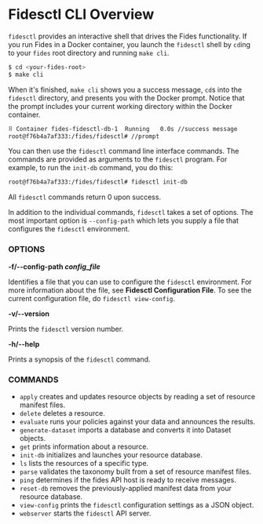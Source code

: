 # Fidesctl CLI Overview


`fidesctl` provides an interactive shell that drives the Fides functionality. If you run Fides in a  Docker container, you launch the `fidesctl` shell by `cd`ing to your `fides` root directory and running `make cli`.

```bash
$ cd <your-fides-root>
$ make cli
```

When it's finished,  `make cli` shows you a success message, `cd`s into the `fidesctl` directory, and presents you with the Docker prompt. Notice that the prompt includes your current working directory within the Docker container.

```bash
⠿ Container fides-fidesctl-db-1  Running   0.0s //success message
root@f76b4a7af333:/fides/fidesctl# //prompt
```

You can then use the `fidesctl` command line interface commands. The commands are provided as arguments to the `fidesctl` program. For example, to run the `init-db` command, you do this:

```bash
root@f76b4a7af333:/fides/fidesctl# fidesctl init-db
```

All `fidesctl` commands return 0 upon success.

In addition to the individual commands, `fidesctl` takes a set of options. The most important option is `--config-path` which lets you supply a file that configures the `fidesctl` environment.

### OPTIONS

**-f/--config-path _config_file_** 

Identifies a file that you can use to configure the `fidesctl` environment. For more information about the file, see **Fidesctl Configuration File**. To see the current configuration file, do `fidesctl view-config`.

**-v/--version** 

Prints the `fidesctl` version number.

**-h/--help**

Prints a synopsis of the `fidesctl` command. 
 

### COMMANDS


* `apply` creates and updates resource objects by reading a set of resource manifest files.
* `delete` deletes a resource.
* `evaluate` runs your policies against your data and announces the results.
* `generate-dataset` imports a database and converts it into Dataset objects.
* `get` prints information about a resource.
* `init-db` initializes and launches your resource database.
* `ls` lists the resources of a specific type.
* `parse` validates the taxonomy built from a set of resource manifest files.
* `ping` determines if the fides API host is ready to receive messages.
* `reset-db` removes the previously-applied manifest data from your resource database.
* `view-config` prints the `fidesctl` configuration settings as a JSON object.
* `webserver` starts the `fidesctl` API server.

